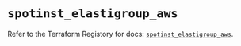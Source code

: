 # `spotinst_elastigroup_aws`

Refer to the Terraform Registory for docs: [`spotinst_elastigroup_aws`](https://www.terraform.io/docs/providers/spotinst/r/elastigroup_aws).
